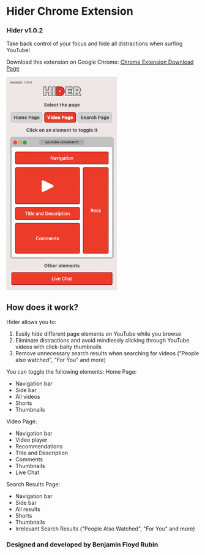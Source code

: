 # Hider Chrome Extension
### Hider v1.0.2

Take back control of your focus and hide all distractions when surfing YouTube! 

Download this extension on Google Chrome: [Chrome Extension Download Page](https://chromewebstore.google.com/detail/hider/dnnpgmbhdojpjkpeeafgdelohfhbpiga?hl=en)

<img src="hider2.png">

## How does it work? 
Hider allows you to:
1. Easily hide different page elements on YouTube while you browse
2. Eliminate distractions and avoid mindlessly clicking through YouTube videos with click-baity thumbnails
3. Remove unnecessary search results when searching for videos ("People also watched", "For You" and more)

You can toggle the following elements:
Home Page:
- Navigation bar
- Side bar
- All videos
- Shorts
- Thumbnails

Video Page:
- Navigation bar
- Video player
- Recommendations
- Title and Description
- Comments
- Thumbnails
- Live Chat

Search Results Page:
- Navigation bar
- Side bar
- All results
- Shorts
- Thumbnails
- Irrelevant Search Results ("People Also Watched", "For You" and more)




### Designed and developed by Benjamin Floyd Rubin
